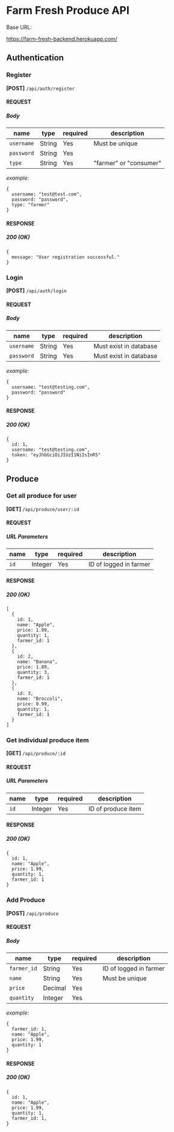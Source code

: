 # Farm Fresh Produce API

Base URL:

https://farm-fresh-backend.herokuapp.com/

## Authentication

### Register

**[POST]** `/api/auth/register`

#### REQUEST

##### Body

| name       | type   | required | description            |
| ---------- | ------ | -------- | ---------------------- |
| `username` | String | Yes      | Must be unique         |
| `password` | String | Yes      |                        |
| `type`     | String | Yes      | "farmer" or "consumer" |

_example:_

```
{
  username: "test@test.com",
  password: "password",
  type: "farmer"
}
```

#### RESPONSE

##### 200 (OK)

```
{
  message: "User registration successful."
}
```

### Login

**[POST]** `/api/auth/login`

#### REQUEST

##### Body

| name       | type   | required | description            |
| ---------- | ------ | -------- | ---------------------- |
| `username` | String | Yes      | Must exist in database |
| `password` | String | Yes      | Must exist in database |

_example:_

```
{
  username: "test@testing.com",
  password: "password"
}
```

#### RESPONSE

##### 200 (OK)

```
{
  id: 1,
  username: "test@testing.com",
  token: "eyJhbGciOiJIUzI1NiIsInR5"
}
```

## Produce

### Get all produce for user

**[GET]** `/api/produce/user/:id`

#### REQUEST

##### URL Parameters

| name | type    | required | description            |
| ---- | ------- | -------- | ---------------------- |
| `id` | Integer | Yes      | ID of logged in farmer |

#### RESPONSE

##### 200 (OK)

```
[
  {
    id: 1,
    name: "Apple",
    price: 1.99,
    quantity: 1,
    farmer_id: 1
  },
  {
    id: 2,
    name: "Banana",
    price: 1.89,
    quantity: 3,
    farmer_id: 1
  },
  {
    id: 3,
    name: "Broccoli",
    price: 0.99,
    quantity: 1,
    farmer_id: 1
  }
]
```

### Get individual produce item

**[GET]** `/api/produce/:id`

#### REQUEST

##### URL Parameters

| name | type    | required | description        |
| ---- | ------- | -------- | ------------------ |
| `id` | Integer | Yes      | ID of produce item |

#### RESPONSE

##### 200 (OK)

```
{
  id: 1,
  name: "Apple",
  price: 1.99,
  quantity: 1,
  farmer_id: 1
}
```

### Add Produce

**[POST]** `/api/produce`

#### REQUEST

##### Body

| name        | type    | required | description            |
| ----------- | ------- | -------- | ---------------------- |
| `farmer_id` | String  | Yes      | ID of logged in farmer |
| `name`      | String  | Yes      | Must be unique         |
| `price`     | Decimal | Yes      |                        |
| `quantity`  | Integer | Yes      |                        |

_example:_

```
{
  farmer_id: 1,
  name: "Apple",
  price: 1.99,
  quantity: 1
}
```

#### RESPONSE

##### 200 (OK)

```
{
  id: 1,
  name: "Apple",
  price: 1.99,
  quantity: 1,
  farmer_id: 1,
}
```
